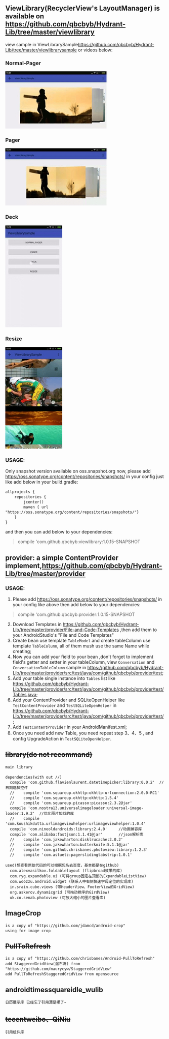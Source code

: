 ## ViewLibrary(RecyclerView's LayoutManager) is available on <https://github.com/qbcbyb/Hydrant-Lib/tree/master/viewlibrary>

view sample in ViewLibrarySample<https://github.com/qbcbyb/Hydrant-Lib/tree/master/viewlibrarysample>
or videos below:

### Normal-Pager
![normal-pager](videos/normal-pager.gif)

### Pager
![normal-pager](videos/pager.gif)

### Deck
![normal-pager](videos/deck.gif)

### Resize
![normal-pager](videos/resize.gif)

### USAGE:
Only snapshot version available on oss.snapshot.org now,
please add <https://oss.sonatype.org/content/repositories/snapshots/> in your config
just like add below in your build.gradle:
```
allprojects {
    repositories {
        jcenter()
        maven { url "https://oss.sonatype.org/content/repositories/snapshots/"}
    }
}
```
and then you can add below to your dependencies:
> compile 'com.github.qbcbyb:viewlibrary:1.0.15-SNAPSHOT

## provider: a simple ContentProvider implement,<https://github.com/qbcbyb/Hydrant-Lib/tree/master/provider>
### USAGE:
1. Please add <https://oss.sonatype.org/content/repositories/snapshots/> in your config like above
    then add below to your dependencies:
> compile 'com.github.qbcbyb:provider:1.0.15-SNAPSHOT
2. Download Templates in <https://github.com/qbcbyb/Hydrant-Lib/tree/master/provider/File-and-Code-Templates> ,then add them to your AndroidStudio's "File and Code Templates"
3. Create bean use template `TableModel` and create tableColumn use template `TableColumn`, all of them mush use the same Name while creating;
4. Now you can add your field to your bean ,don't forget to implement field's getter and setter in your tableColumn, view `Conversation` and `ConversationTableColumn` sample in <https://github.com/qbcbyb/Hydrant-Lib/tree/master/provider/src/test/java/com/github/qbcbyb/provider/test>;
5. Add your table single instance into `Tables` list like <https://github.com/qbcbyb/Hydrant-Lib/tree/master/provider/src/test/java/com/github/qbcbyb/provider/test/Tables.java>;
6. Add your ContentProvider and SQLiteOpenHelper like `TestContentProvider` and `TestSQLiteOpenHelper` in <https://github.com/qbcbyb/Hydrant-Lib/tree/master/provider/src/test/java/com/github/qbcbyb/provider/test/>;
7. Add `TestContentProvider` in your AndroidManifest.xml;
8. Once you need add new Table, you need repeat step 3、4、5 , and config UpgradeAction in `TestSQLiteOpenHelper`.

## ~~library(do not recommand)~~
    
    main library
    
    dependencies(with out //)
      compile 'com.github.flavienlaurent.datetimepicker:library:0.0.2'  //日期选择控件
      //    compile 'com.squareup.okhttp:okhttp-urlconnection:2.0.0-RC1'
      //    compile 'com.squareup.okhttp:okhttp:1.5.4'
      //    compile 'com.squareup.picasso:picasso:2.3.2@jar'
      compile 'com.nostra13.universalimageloader:universal-image-loader:1.9.2'  //优化图片加载的库
      //    compile 'com.koushikdutta.urlimageviewhelper:urlimageviewhelper:1.0.4'
      compile 'com.nineoldandroids:library:2.4.0'     //动画兼容库
      compile 'com.alibaba:fastjson:1.1.41@jar'       //json解析库
      //    compile 'com.jakewharton:disklrucache:2.0.2'
      //    compile 'com.jakewharton:butterknife:5.1.1@jar'
      //    compile 'com.github.chrisbanes.photoview:library:1.2.3'
      //    compile 'com.astuetz:pagerslidingtabstrip:1.0.1'
    
    used(想查看原始代码的可以根据包名去百度，基本都是在github)
      com.alexvasilkov.foldablelayout (flipbroad效果的库)
      com.ryg.expandable.ui (可将group固定在顶部的ExpandableListView)
      com.woozzu.android.widget (联系人中右侧快速字母定位的实现库)
      in.srain.cube.views (带HeaderView、FooterView的GridView)
      org.askerov.dynamicgrid (可拖动排序的GirdView)
      uk.co.senab.photoview (可放大缩小的图片查看库)
    

## ImageCrop
    
    is a copy of "https://github.com/jdamcd/android-crop"
    using for image crop

## ~~PullToRefresh~~
    
    is a copy of "https://github.com/chrisbanes/Android-PullToRefresh"
    add StaggeredGridView(瀑布流) from "https://github.com/maurycyw/StaggeredGridView"
    add PullToRefreshStaggeredGridView from opensource

## androidtimessquareidle_wulib
    
    日历展示库 已经忘了引用源是哪了~

## ~~tecentweibo、QiNiu~~
    
    引用组件库
